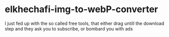 # elkhechafi-img-to-webP-converter
I just fed up with the so called free tools, that either drag untill the download step and they ask you to subscribe, or bombard you with ads
